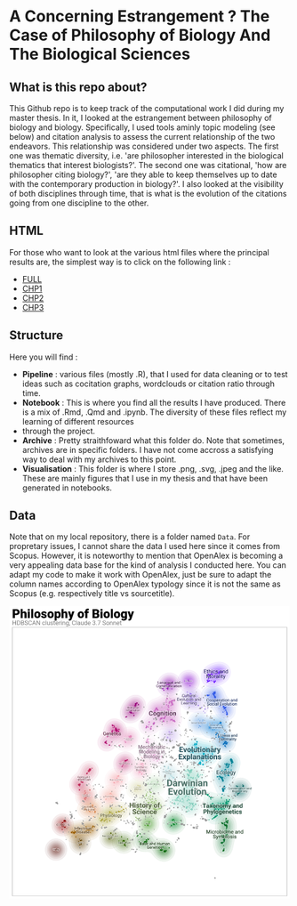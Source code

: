 # A Concerning Estrangement ? The Case of Philosophy of Biology And The Biological Sciences 
## What is this repo about?
This Github repo is to keep track of the computational work I did during my master thesis. In it, I looked at the estrangement between philosophy of biology and biology. Specifically, I used tools aminly topic modeling (see below) and citation analysis to assess the current relationship of the two endeavors. This relationship was considered under two aspects. The first one was thematic diversity, i.e. 'are philosopher interested in the biological thematics that interest biologists?'. The second one was citational, 'how are philosopher citing biology?', 'are they able to keep themselves up to date with the contemporary production in biology?'. I also looked at the visibility of both disciplines through time, that is what is the evolution of the citations going from one discipline to the other.

## HTML 
For those who want to look at the various html files where the principal results are, the simplest way is to click on the following link : 
- [FULL](https://github.com/JacobHamelMottiez/Estrangement/blob/main/Notebooks/Appendix_master.html)
- [CHP1](https://htmlpreview.github.io/?https://github.com/JacobHamelMottiez/Estrangement/blob/main/Notebooks/chapters_appendix/CHP1_appendix.html)
- [CHP2](https://htmlpreview.github.io/?https://github.com/JacobHamelMottiez/Estrangement/blob/main/Notebooks/chapters_appendix/CHP2_appendix.html)
- [CHP3](https://htmlpreview.github.io/?https://github.com/JacobHamelMottiez/Estrangement/blob/main/Notebooks/chapters_appendix/CHP3_appendix.html)
  
## Structure
Here you will find : 
- **Pipeline** : various files (mostly .R), that I used for data cleaning or to test ideas such as cocitation graphs, wordclouds or citation ratio through time.
- **Notebook** : This is where you find all the results I have produced. There is a mix of .Rmd, .Qmd and .ipynb. The diversity of these files reflect my learning of different resources
- through the project.
- **Archive** : Pretty straithfoward what this folder do. Note that sometimes, archives are in specific folders. I have not come accross a satisfying way to deal with my archives to this point.
- **Visualisation** : This folder is where I store .png, .svg, .jpeg and the like. These are mainly figures that I use in my thesis and that have been generated in notebooks.

## Data
Note that on my local repository, there is a folder named `Data`. For propretary issues, I cannot share the data I used here since it comes from Scopus.
However, it is noteworthy to mention that OpenAlex is becoming a very appealing data base for the kind of analysis I conducted here. You can adapt my code to make it work with OpenAlex,
just be sure to adapt the column names according to OpenAlex typology since it is not the same as Scopus (e.g. respectively title vs sourcetitle).

![](Visualisation/CHP3/map_philo_bio_update.png)


